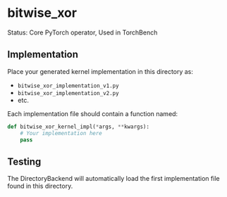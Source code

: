 # bitwise_xor

Status: Core PyTorch operator, Used in TorchBench

## Implementation

Place your generated kernel implementation in this directory as:
- `bitwise_xor_implementation_v1.py`
- `bitwise_xor_implementation_v2.py`
- etc.

Each implementation file should contain a function named:
```python
def bitwise_xor_kernel_impl(*args, **kwargs):
    # Your implementation here
    pass
```

## Testing

The DirectoryBackend will automatically load the first implementation file found in this directory.
